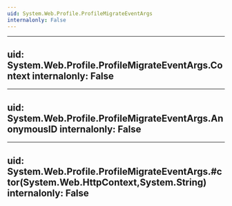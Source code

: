 ```yaml
---
uid: System.Web.Profile.ProfileMigrateEventArgs
internalonly: False
---
```


---
uid: System.Web.Profile.ProfileMigrateEventArgs.Context
internalonly: False
---

---
uid: System.Web.Profile.ProfileMigrateEventArgs.AnonymousID
internalonly: False
---

---
uid: System.Web.Profile.ProfileMigrateEventArgs.#ctor(System.Web.HttpContext,System.String)
internalonly: False
---
